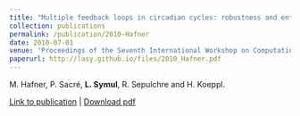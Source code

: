 ```yaml
---
title: "Multiple feedback loops in circadian cycles: robustness and entrainment as selection criteria"
collection: publications
permalink: /publication/2010-Hafner
date: 2010-07-01
venue: 'Proceedings of the Seventh International Workshop on Computational Systems Biology, WCSB 2010'
paperurl: http://lasy.github.io/files/2010_Hafner.pdf
---
```


M. Hafner, P. Sacré, __L. Symul__, R. Sepulchre and H. Koeppl.

[Link to publication](https://scholar.google.com/citations?view_op=view_citation&hl=en&user=Qi_sA3AAAAAJ&sortby=pubdate&citation_for_view=Qi_sA3AAAAAJ:9yKSN-GCB0IC) |
[Download pdf](http://lasy.github.io/files/2010_Hafner.pdf)
